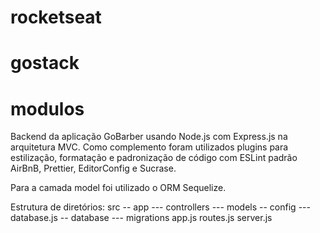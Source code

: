 # rocketseat
# gostack
# modulos
Backend da aplicação GoBarber usando Node.js com Express.js na arquitetura MVC.
Como complemento foram utilizados plugins para estilização, formatação e padronização de código com ESLint padrão AirBnB, Prettier, EditorConfig e Sucrase.

Para a camada model foi utilizado o ORM Sequelize.

Estrutura de diretórios:
src
-- app
--- controllers
--- models
-- config
--- database.js
-- database
--- migrations
app.js
routes.js
server.js



